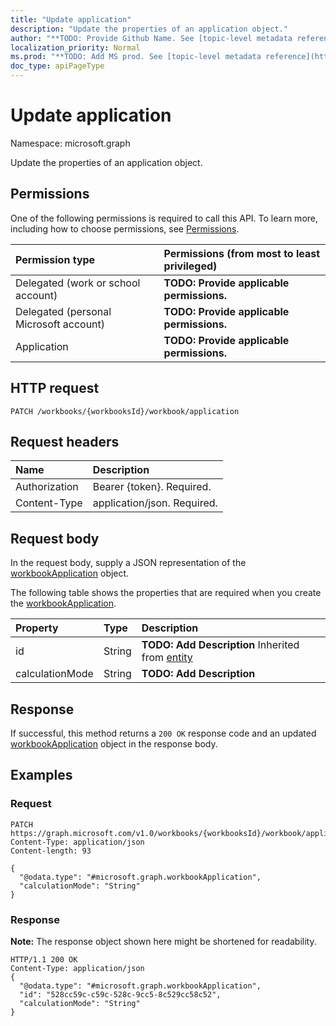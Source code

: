 ```yaml
---
title: "Update application"
description: "Update the properties of an application object."
author: "**TODO: Provide Github Name. See [topic-level metadata reference](https://msgo.azurewebsites.net/add/document/guidelines/metadata.html#topic-level-metadata)**"
localization_priority: Normal
ms.prod: "**TODO: Add MS prod. See [topic-level metadata reference](https://msgo.azurewebsites.net/add/document/guidelines/metadata.html#topic-level-metadata)**"
doc_type: apiPageType
---
```


# Update application

Namespace: microsoft.graph

Update the properties of an application object.

## Permissions
One of the following permissions is required to call this API. To learn more, including how to choose permissions, see [Permissions](/concepts/permissions-reference.md).

|Permission type|Permissions (from most to least privileged)|
|:---|:---|
|Delegated (work or school account)|**TODO: Provide applicable permissions.**|
|Delegated (personal Microsoft account)|**TODO: Provide applicable permissions.**|
|Application|**TODO: Provide applicable permissions.**|

## HTTP request

<!-- {
  "blockType": "ignored"
}
-->
``` http
PATCH /workbooks/{workbooksId}/workbook/application
```

## Request headers
|Name|Description|
|:---|:---|
|Authorization|Bearer {token}. Required.|
|Content-Type|application/json. Required.|

## Request body
In the request body, supply a JSON representation of the [workbookApplication](../resources/workbookapplication.md) object.

The following table shows the properties that are required when you create the [workbookApplication](../resources/workbookapplication.md).

|Property|Type|Description|
|:---|:---|:---|
|id|String|**TODO: Add Description** Inherited from [entity](../resources/entity.md)|
|calculationMode|String|**TODO: Add Description**|



## Response

If successful, this method returns a `200 OK` response code and an updated [workbookApplication](../resources/workbookapplication.md) object in the response body.

## Examples

### Request
<!-- {
  "blockType": "request",
  "name": "update_application"
}
-->
``` http
PATCH https://graph.microsoft.com/v1.0/workbooks/{workbooksId}/workbook/application
Content-Type: application/json
Content-length: 93

{
  "@odata.type": "#microsoft.graph.workbookApplication",
  "calculationMode": "String"
}
```


### Response
**Note:** The response object shown here might be shortened for readability.
<!-- {
  "blockType": "response",
  "truncated": true
}
-->
``` http
HTTP/1.1 200 OK
Content-Type: application/json
{
  "@odata.type": "#microsoft.graph.workbookApplication",
  "id": "528cc59c-c59c-528c-9cc5-8c529cc58c52",
  "calculationMode": "String"
}
```

